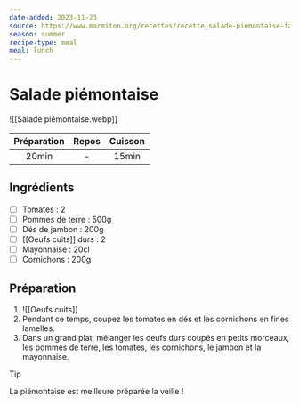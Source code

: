 ```yaml
---
date-added: 2023-11-23
source: https://www.marmiton.org/recettes/recette_salade-piemontaise-facile_168655.aspx
season: summer
recipe-type: meal
meal: lunch
---
```


# Salade piémontaise

![[Salade piémontaise.webp]]

| Préparation | Repos | Cuisson |
|:-----------:|:-----:|:-------:|
|    20min    |   -   |  15min  |

## Ingrédients

- [ ] Tomates : 2
- [ ] Pommes de terre : 500g
- [ ] Dés de jambon : 200g
- [ ] [[Oeufs cuits]] durs : 2
- [ ] Mayonnaise : 20cl
- [ ] Cornichons : 200g

## Préparation

1. ![[Oeufs cuits]]
2. Pendant ce temps, coupez les tomates en dés et les cornichons en fines lamelles.
3. Dans un grand plat, mélanger les oeufs durs coupés en petits morceaux, les pommes de terre, les tomates, les cornichons, le jambon et la mayonnaise.

> [!tip]  
> La piémontaise est meilleure préparée la veille !
